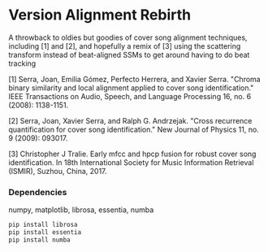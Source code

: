 # Version Alignment Rebirth

A throwback to oldies but goodies of cover song alignment techniques, including [1] and [2], and hopefully a remix of [3] using the scattering transform instead of beat-aligned SSMs to get around having to do beat tracking

[1] Serra, Joan, Emilia Gómez, Perfecto Herrera, and Xavier Serra. "Chroma binary similarity and local alignment applied to cover song identification." IEEE Transactions on Audio, Speech, and Language Processing 16, no. 6 (2008): 1138-1151.

[2] Serra, Joan, Xavier Serra, and Ralph G. Andrzejak. "Cross recurrence quantification for cover song identification." New Journal of Physics 11, no. 9 (2009): 093017.

[3] Christopher J Tralie. Early mfcc and hpcp fusion for robust cover song identification. In 18th
International Society for Music Information Retrieval (ISMIR), Suzhou, China, 2017.

### Dependencies
numpy, matplotlib, librosa, essentia, numba
```bash
pip install librosa
pip install essentia
pip install numba
```